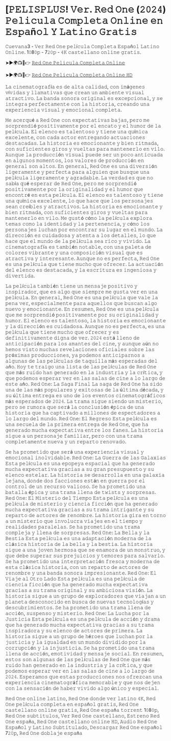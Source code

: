 # [𝙿𝙴𝙻𝙸𝚂𝙿𝙻𝚄𝚂! 𝚅𝚎𝚛. 𝚁𝚎𝚍 𝙾𝚗𝚎 (𝟸𝟶𝟸𝟺) 𝙿𝚎𝚕𝚒𝚌𝚞𝚕𝚊 𝙲𝚘𝚖𝚙𝚕𝚎𝚝𝚊 𝙾𝚗𝚕𝚒𝚗𝚎 𝚎𝚗 𝙴𝚜𝚙𝚊ñ𝚘𝚕 𝚈 𝙻𝚊𝚝𝚒𝚗𝚘 𝙶𝚛𝚊𝚝𝚒𝚜 

𝙲𝚞𝚎𝚟𝚊𝚗𝚊3 - 𝚅𝚎𝚛 𝚁𝚎𝚍 𝙾𝚗𝚎 𝚙𝚎𝚕í𝚌𝚞𝚕𝚊 𝙲𝚘𝚖𝚙𝚕𝚎𝚝𝚊 𝙴𝚜𝚙𝚊ñ𝚘𝚕 𝙻𝚊𝚝𝚒𝚗𝚘 𝙾𝚗𝚕𝚒𝚗𝚎. 1𝟶8𝟶𝚙 - 7𝟸𝟶𝚙 - 𝟺𝙺 𝚌𝚊𝚜𝚝𝚎𝚕𝚕𝚊𝚗𝚘 𝚘𝚗𝚕𝚒𝚗𝚎 𝚐𝚛𝚊𝚝𝚒𝚜​.

➤►🌍📺📱👉  [𝚁𝚎𝚍 𝙾𝚗𝚎 𝙿𝚎𝚕𝚒𝚌𝚞𝚕𝚊 𝙲𝚘𝚖𝚙𝚕𝚎𝚝𝚊 𝙾𝚗𝚕𝚒𝚗𝚎](https://tinyurl.com/ya92c4hz)

➤►🌍📺📱👉  [𝚁𝚎𝚍 𝙾𝚗𝚎 𝙿𝚎𝚕𝚒𝚌𝚞𝚕𝚊 𝙲𝚘𝚖𝚙𝚕𝚎𝚝𝚊 𝙾𝚗𝚕𝚒𝚗𝚎 𝙷𝙳](https://tinyurl.com/ya92c4hz)

𝙻𝚊 𝚌𝚒𝚗𝚎𝚖𝚊𝚝𝚘𝚐𝚛𝚊𝚏í𝚊 𝚎𝚜 𝚍𝚎 𝚊𝚕𝚝𝚊 𝚌𝚊𝚕𝚒𝚍𝚊𝚍, 𝚌𝚘𝚗 𝚒𝚖á𝚐𝚎𝚗𝚎𝚜 𝚟í𝚟𝚒𝚍𝚊𝚜 𝚢 𝚕𝚕𝚊𝚖𝚊𝚝𝚒𝚟𝚊𝚜 𝚚𝚞𝚎 𝚌𝚛𝚎𝚊𝚗 𝚞𝚗 𝚊𝚖𝚋𝚒𝚎𝚗𝚝𝚎 𝚟𝚒𝚜𝚞𝚊𝚕 𝚊𝚝𝚛𝚊𝚌𝚝𝚒𝚟𝚘. 𝙻𝚊 𝚋𝚊𝚗𝚍𝚊 𝚜𝚘𝚗𝚘𝚛𝚊 𝚘𝚛𝚒𝚐𝚒𝚗𝚊𝚕 𝚎𝚜 𝚎𝚡𝚌𝚎𝚙𝚌𝚒𝚘𝚗𝚊𝚕, 𝚢 𝚜𝚎 𝚒𝚗𝚝𝚎𝚐𝚛𝚊 𝚙𝚎𝚛𝚏𝚎𝚌𝚝𝚊𝚖𝚎𝚗𝚝𝚎 𝚌𝚘𝚗 𝚕𝚊 𝚑𝚒𝚜𝚝𝚘𝚛𝚒𝚊, 𝚌𝚛𝚎𝚊𝚗𝚍𝚘 𝚞𝚗𝚊 𝚎𝚡𝚙𝚎𝚛𝚒𝚎𝚗𝚌𝚒𝚊 𝚟𝚒𝚜𝚞𝚊𝚕 𝚢 𝚎𝚖𝚘𝚌𝚒𝚘𝚗𝚊𝚕 𝚌𝚘𝚖𝚙𝚕𝚎𝚝𝚊.

𝙼𝚎 𝚊𝚌𝚎𝚛𝚚𝚞é 𝚊 𝚁𝚎𝚍 𝙾𝚗𝚎 𝚌𝚘𝚗 𝚎𝚡𝚙𝚎𝚌𝚝𝚊𝚝𝚒𝚟𝚊𝚜 𝚋𝚊𝚓𝚊𝚜, 𝚙𝚎𝚛𝚘 𝚖𝚎 𝚜𝚘𝚛𝚙𝚛𝚎𝚗𝚍𝚒ó 𝚙𝚘𝚜𝚒𝚝𝚒𝚟𝚊𝚖𝚎𝚗𝚝𝚎 𝚙𝚘𝚛 𝚎𝚕 𝚎𝚗𝚌𝚊𝚝𝚘 𝚢 𝚎𝚕 𝚑𝚞𝚖𝚘𝚛 𝚍𝚎 𝚕𝚊 𝚙𝚎𝚕í𝚌𝚞𝚕𝚊. 𝙴𝚕 𝚎𝚕𝚎𝚗𝚌𝚘 𝚎𝚜 𝚝𝚊𝚕𝚎𝚗𝚝𝚘𝚜𝚘 𝚢 𝚝𝚒𝚎𝚗𝚎 𝚞𝚗𝚊 𝚚𝚞í𝚖𝚒𝚌𝚊 𝚎𝚡𝚌𝚎𝚕𝚎𝚗𝚝𝚎, 𝚌𝚘𝚗 𝚌𝚊𝚍𝚊 𝚊𝚌𝚝𝚘𝚛 𝚎𝚗𝚝𝚛𝚎𝚐𝚊𝚗𝚍𝚘 𝚊𝚌𝚝𝚞𝚊𝚌𝚒𝚘𝚗𝚎𝚜 𝚍𝚎𝚜𝚝𝚊𝚌𝚊𝚍𝚊𝚜. 𝙻𝚊 𝚑𝚒𝚜𝚝𝚘𝚛𝚒𝚊 𝚎𝚜 𝚎𝚖𝚘𝚌𝚒𝚘𝚗𝚊𝚗𝚝𝚎 𝚢 𝚋𝚒𝚎𝚗 𝚛𝚒𝚝𝚖𝚊𝚍𝚊, 𝚌𝚘𝚗 𝚜𝚞𝚏𝚒𝚌𝚒𝚎𝚗𝚝𝚎𝚜 𝚐𝚒𝚛𝚘𝚜 𝚢 𝚟𝚞𝚎𝚕𝚝𝚊𝚜 𝚙𝚊𝚛𝚊 𝚖𝚊𝚗𝚝𝚎𝚗𝚎𝚛𝚕𝚘 𝚎𝚗 𝚟𝚒𝚕𝚘. 𝙰𝚞𝚗𝚚𝚞𝚎 𝚕𝚊 𝚙𝚛𝚘𝚍𝚞𝚌𝚌𝚒ó𝚗 𝚟𝚒𝚜𝚞𝚊𝚕 𝚙𝚞𝚎𝚍𝚎 𝚜𝚎𝚛 𝚞𝚗 𝚙𝚘𝚌𝚘 𝚊𝚗𝚝𝚒𝚌𝚞𝚊𝚍𝚊 𝚎𝚗 𝚊𝚕𝚐𝚞𝚗𝚘𝚜 𝚖𝚘𝚖𝚎𝚗𝚝𝚘𝚜, 𝚕𝚘𝚜 𝚟𝚊𝚕𝚘𝚛𝚎𝚜 𝚍𝚎 𝚙𝚛𝚘𝚍𝚞𝚌𝚌𝚒ó𝚗 𝚎𝚗 𝚐𝚎𝚗𝚎𝚛𝚊𝚕 𝚜𝚘𝚗 𝚊𝚕𝚝𝚘𝚜. 𝙴𝚗 𝚐𝚎𝚗𝚎𝚛𝚊𝚕, 𝚁𝚎𝚍 𝙾𝚗𝚎 𝚎𝚜 𝚞𝚗𝚊 𝚍𝚒𝚟𝚎𝚛𝚜𝚒ó𝚗 𝚕𝚒𝚐𝚎𝚛𝚊𝚖𝚎𝚗𝚝𝚎 𝚢 𝚙𝚎𝚛𝚏𝚎𝚌𝚝𝚊 𝚙𝚊𝚛𝚊 𝚊𝚕𝚐𝚞𝚒𝚎𝚗 𝚚𝚞𝚎 𝚋𝚞𝚜𝚚𝚞𝚎 𝚞𝚗𝚊 𝚙𝚎𝚕í𝚌𝚞𝚕𝚊 𝚕𝚒𝚐𝚎𝚛𝚊𝚖𝚎𝚗𝚝𝚎 𝚢 𝚊𝚐𝚛𝚊𝚍𝚊𝚋𝚕𝚎. 𝙻𝚊 𝚟𝚎𝚛𝚍𝚊𝚍 𝚎𝚜 𝚚𝚞𝚎 𝚗𝚘 𝚜𝚊𝚋í𝚊 𝚚𝚞é 𝚎𝚜𝚙𝚎𝚛𝚊𝚛 𝚍𝚎 𝚁𝚎𝚍 𝙾𝚗𝚎, 𝚙𝚎𝚛𝚘 𝚖𝚎 𝚜𝚘𝚛𝚙𝚛𝚎𝚗𝚍𝚒ó 𝚙𝚘𝚜𝚒𝚝𝚒𝚟𝚊𝚖𝚎𝚗𝚝𝚎 𝚙𝚘𝚛 𝚕𝚊 𝚘𝚛𝚒𝚐𝚒𝚗𝚊𝚕𝚒𝚍𝚊𝚍 𝚢 𝚎𝚕 𝚑𝚞𝚖𝚘𝚛 𝚚𝚞𝚎 𝚎𝚗𝚌𝚘𝚗𝚝𝚛é 𝚎𝚗 𝚎𝚜𝚝𝚊 𝚙𝚎𝚕í𝚌𝚞𝚕𝚊. 𝙴𝚕 𝚎𝚕𝚎𝚗𝚌𝚘 𝚎𝚜 𝚝𝚊𝚕𝚎𝚗𝚝𝚘𝚜𝚘 𝚢 𝚝𝚒𝚎𝚗𝚎 𝚞𝚗𝚊 𝚚𝚞í𝚖𝚒𝚌𝚊 𝚎𝚡𝚌𝚎𝚕𝚎𝚗𝚝𝚎, 𝚕𝚘 𝚚𝚞𝚎 𝚑𝚊𝚌𝚎 𝚚𝚞𝚎 𝚕𝚘𝚜 𝚙𝚎𝚛𝚜𝚘𝚗𝚊𝚓𝚎𝚜 𝚜𝚎𝚊𝚗 𝚌𝚛𝚎í𝚋𝚕𝚎𝚜 𝚢 𝚊𝚝𝚛𝚊𝚌𝚝𝚒𝚟𝚘𝚜. 𝙻𝚊 𝚑𝚒𝚜𝚝𝚘𝚛𝚒𝚊 𝚎𝚜 𝚎𝚖𝚘𝚌𝚒𝚘𝚗𝚊𝚗𝚝𝚎 𝚢 𝚋𝚒𝚎𝚗 𝚛𝚒𝚝𝚖𝚊𝚍𝚊, 𝚌𝚘𝚗 𝚜𝚞𝚏𝚒𝚌𝚒𝚎𝚗𝚝𝚎𝚜 𝚐𝚒𝚛𝚘𝚜 𝚢 𝚟𝚞𝚎𝚕𝚝𝚊𝚜 𝚙𝚊𝚛𝚊 𝚖𝚊𝚗𝚝𝚎𝚗𝚎𝚛𝚕𝚘 𝚎𝚗 𝚟𝚒𝚕𝚘. 𝙼𝚎 𝚐𝚞𝚜𝚝ó 𝚌ó𝚖𝚘 𝚕𝚊 𝚙𝚎𝚕í𝚌𝚞𝚕𝚊 𝚎𝚡𝚙𝚕𝚘𝚛𝚊 𝚝𝚎𝚖𝚊𝚜 𝚌𝚘𝚖𝚘 𝚕𝚊 𝚒𝚍𝚎𝚗𝚝𝚒𝚍𝚊𝚍 𝚢 𝚕𝚊 𝚙𝚎𝚛𝚝𝚎𝚗𝚎𝚗𝚌𝚒𝚊, 𝚢 𝚌ó𝚖𝚘 𝚕𝚘𝚜 𝚙𝚎𝚛𝚜𝚘𝚗𝚊𝚓𝚎𝚜 𝚕𝚞𝚌𝚑𝚊𝚗 𝚙𝚘𝚛 𝚎𝚗𝚌𝚘𝚗𝚝𝚛𝚊𝚛 𝚜𝚞 𝚕𝚞𝚐𝚊𝚛 𝚎𝚗 𝚎𝚕 𝚖𝚞𝚗𝚍𝚘. 𝙻𝚊 𝚍𝚒𝚛𝚎𝚌𝚌𝚒ó𝚗 𝚎𝚜 𝚌𝚞𝚒𝚍𝚊𝚍𝚘𝚜𝚊 𝚢 𝚊𝚝𝚎𝚗𝚝𝚊 𝚊 𝚕𝚘𝚜 𝚍𝚎𝚝𝚊𝚕𝚕𝚎𝚜, 𝚕𝚘 𝚚𝚞𝚎 𝚑𝚊𝚌𝚎 𝚚𝚞𝚎 𝚎𝚕 𝚖𝚞𝚗𝚍𝚘 𝚍𝚎 𝚕𝚊 𝚙𝚎𝚕í𝚌𝚞𝚕𝚊 𝚜𝚎𝚊 𝚛𝚒𝚌𝚘 𝚢 𝚟𝚒𝚟𝚒𝚍𝚘. 𝙻𝚊 𝚌𝚒𝚗𝚎𝚖𝚊𝚝𝚘𝚐𝚛𝚊𝚏í𝚊 𝚎𝚜 𝚝𝚊𝚖𝚋𝚒é𝚗 𝚗𝚘𝚝𝚊𝚋𝚕𝚎, 𝚌𝚘𝚗 𝚞𝚗𝚊 𝚙𝚊𝚕𝚎𝚝𝚊 𝚍𝚎 𝚌𝚘𝚕𝚘𝚛𝚎𝚜 𝚟𝚒𝚋𝚛𝚊𝚗𝚝𝚎 𝚢 𝚞𝚗𝚊 𝚌𝚘𝚖𝚙𝚘𝚜𝚒𝚌𝚒ó𝚗 𝚟𝚒𝚜𝚞𝚊𝚕 𝚚𝚞𝚎 𝚎𝚜 𝚊𝚝𝚛𝚊𝚌𝚝𝚒𝚟𝚊 𝚢 𝚒𝚗𝚝𝚎𝚛𝚎𝚜𝚊𝚗𝚝𝚎. 𝙰𝚞𝚗𝚚𝚞𝚎 𝚗𝚘 𝚎𝚜 𝚙𝚎𝚛𝚏𝚎𝚌𝚝𝚊, 𝚁𝚎𝚍 𝙾𝚗𝚎 𝚎𝚜 𝚞𝚗𝚊 𝚙𝚎𝚕í𝚌𝚞𝚕𝚊 𝚚𝚞𝚎 𝚝𝚒𝚎𝚗𝚎 𝚖𝚞𝚌𝚑𝚘 𝚚𝚞𝚎 𝚘𝚏𝚛𝚎𝚌𝚎𝚛. 𝙻𝚊 𝚊𝚌𝚝𝚞𝚊𝚌𝚒ó𝚗 𝚍𝚎𝚕 𝚎𝚕𝚎𝚗𝚌𝚘 𝚎𝚜 𝚍𝚎𝚜𝚝𝚊𝚌𝚊𝚍𝚊, 𝚢 𝚕𝚊 𝚎𝚜𝚌𝚛𝚒𝚝𝚞𝚛𝚊 𝚎𝚜 𝚒𝚗𝚐𝚎𝚗𝚒𝚘𝚜𝚊 𝚢 𝚍𝚒𝚟𝚎𝚛𝚝𝚒𝚍𝚊. 

𝙻𝚊 𝚙𝚎𝚕í𝚌𝚞𝚕𝚊 𝚝𝚊𝚖𝚋𝚒é𝚗 𝚝𝚒𝚎𝚗𝚎 𝚞𝚗 𝚖𝚎𝚗𝚜𝚊𝚓𝚎 𝚙𝚘𝚜𝚒𝚝𝚒𝚟𝚘 𝚢 𝚒𝚗𝚜𝚙𝚒𝚛𝚊𝚍𝚘𝚛, 𝚚𝚞𝚎 𝚎𝚜 𝚊𝚕𝚐𝚘 𝚚𝚞𝚎 𝚜𝚒𝚎𝚖𝚙𝚛𝚎 𝚖𝚎 𝚐𝚞𝚜𝚝𝚊 𝚟𝚎𝚛 𝚎𝚗 𝚞𝚗𝚊 𝚙𝚎𝚕í𝚌𝚞𝚕𝚊. 𝙴𝚗 𝚐𝚎𝚗𝚎𝚛𝚊𝚕, 𝚁𝚎𝚍 𝙾𝚗𝚎 𝚎𝚜 𝚞𝚗𝚊 𝚙𝚎𝚕í𝚌𝚞𝚕𝚊 𝚚𝚞𝚎 𝚟𝚊𝚕𝚎 𝚕𝚊 𝚙𝚎𝚗𝚊 𝚟𝚎𝚛, 𝚎𝚜𝚙𝚎𝚌𝚒𝚊𝚕𝚖𝚎𝚗𝚝𝚎 𝚙𝚊𝚛𝚊 𝚊𝚚𝚞𝚎𝚕𝚕𝚘𝚜 𝚚𝚞𝚎 𝚋𝚞𝚜𝚌𝚊𝚗 𝚊𝚕𝚐𝚘 𝚗𝚞𝚎𝚟𝚘 𝚢 𝚎𝚖𝚘𝚌𝚒𝚘𝚗𝚊𝚗𝚝𝚎. 𝙴𝚗 𝚛𝚎𝚜𝚞𝚖𝚎𝚗, 𝚁𝚎𝚍 𝙾𝚗𝚎 𝚎𝚜 𝚞𝚗𝚊 𝚙𝚎𝚕í𝚌𝚞𝚕𝚊 𝚚𝚞𝚎 𝚖𝚎 𝚜𝚘𝚛𝚙𝚛𝚎𝚗𝚍𝚒ó 𝚙𝚘𝚜𝚒𝚝𝚒𝚟𝚊𝚖𝚎𝚗𝚝𝚎 𝚙𝚘𝚛 𝚜𝚞 𝚘𝚛𝚒𝚐𝚒𝚗𝚊𝚕𝚒𝚍𝚊𝚍 𝚢 𝚑𝚞𝚖𝚘𝚛. 𝙴𝚕 𝚎𝚕𝚎𝚗𝚌𝚘 𝚎𝚜 𝚝𝚊𝚕𝚎𝚗𝚝𝚘𝚜𝚘, 𝚕𝚊 𝚑𝚒𝚜𝚝𝚘𝚛𝚒𝚊 𝚎𝚜 𝚎𝚖𝚘𝚌𝚒𝚘𝚗𝚊𝚗𝚝𝚎 𝚢 𝚕𝚊 𝚍𝚒𝚛𝚎𝚌𝚌𝚒ó𝚗 𝚎𝚜 𝚌𝚞𝚒𝚍𝚊𝚍𝚘𝚜𝚊. 𝙰𝚞𝚗𝚚𝚞𝚎 𝚗𝚘 𝚎𝚜 𝚙𝚎𝚛𝚏𝚎𝚌𝚝𝚊, 𝚎𝚜 𝚞𝚗𝚊 𝚙𝚎𝚕í𝚌𝚞𝚕𝚊 𝚚𝚞𝚎 𝚝𝚒𝚎𝚗𝚎 𝚖𝚞𝚌𝚑𝚘 𝚚𝚞𝚎 𝚘𝚏𝚛𝚎𝚌𝚎𝚛 𝚢 𝚎𝚜 𝚍𝚎𝚏𝚒𝚗𝚒𝚝𝚒𝚟𝚊𝚖𝚎𝚗𝚝𝚎 𝚍𝚒𝚐𝚗𝚊 𝚍𝚎 𝚟𝚎𝚛. 𝟸𝟶𝟸𝟺 𝚎𝚜𝚝á 𝚕𝚕𝚎𝚗𝚘 𝚍𝚎 𝚊𝚗𝚝𝚒𝚌𝚒𝚙𝚊𝚌𝚒ó𝚗 𝚙𝚊𝚛𝚊 𝚕𝚘𝚜 𝚊𝚖𝚊𝚗𝚝𝚎𝚜 𝚍𝚎𝚕 𝚌𝚒𝚗𝚎, 𝚢 𝚊𝚞𝚗𝚚𝚞𝚎 𝚊ú𝚗 𝚗𝚘 𝚑𝚎𝚖𝚘𝚜 𝚟𝚒𝚜𝚝𝚘 𝚖𝚞𝚌𝚑𝚊𝚜 𝚛𝚎𝚟𝚎𝚕𝚊𝚌𝚒𝚘𝚗𝚎𝚜 𝚘𝚏𝚒𝚌𝚒𝚊𝚕𝚎𝚜 𝚜𝚘𝚋𝚛𝚎 𝚕𝚊𝚜 𝚙𝚛ó𝚡𝚒𝚖𝚊𝚜 𝚙𝚛𝚘𝚍𝚞𝚌𝚌𝚒𝚘𝚗𝚎𝚜, 𝚢𝚊 𝚙𝚘𝚍𝚎𝚖𝚘𝚜 𝚊𝚗𝚝𝚒𝚌𝚒𝚙𝚊𝚛𝚗𝚘𝚜 𝚊 𝚊𝚕𝚐𝚞𝚗𝚊𝚜 𝚍𝚎 𝚕𝚊𝚜 𝚙𝚎𝚕í𝚌𝚞𝚕𝚊𝚜 𝚍𝚎 𝚝𝚊𝚚𝚞𝚒𝚕𝚕𝚊 𝚖á𝚜 𝚎𝚜𝚙𝚎𝚛𝚊𝚍𝚊𝚜 𝚍𝚎𝚕 𝚊ñ𝚘. 𝙷𝚘𝚢 𝚝𝚎 𝚝𝚛𝚊𝚒𝚐𝚘 𝚞𝚗𝚊 𝚕𝚒𝚜𝚝𝚊 𝚍𝚎 𝚕𝚊𝚜 𝚙𝚎𝚕í𝚌𝚞𝚕𝚊𝚜 𝚍𝚎 𝚁𝚎𝚍 𝙾𝚗𝚎 𝚚𝚞𝚎 𝚖á𝚜 𝚛𝚞𝚒𝚍𝚘 𝚑𝚊𝚗 𝚐𝚎𝚗𝚎𝚛𝚊𝚍𝚘 𝚎𝚗 𝚕𝚊 𝚒𝚗𝚍𝚞𝚜𝚝𝚛𝚒𝚊 𝚢 𝚕𝚊 𝚌𝚛í𝚝𝚒𝚌𝚊, 𝚢 𝚚𝚞𝚎 𝚙𝚘𝚍𝚎𝚖𝚘𝚜 𝚎𝚜𝚙𝚎𝚛𝚊𝚛 𝚟𝚎𝚛 𝚎𝚗 𝚕𝚊𝚜 𝚜𝚊𝚕𝚊𝚜 𝚍𝚎 𝚌𝚒𝚗𝚎 𝚊 𝚕𝚘 𝚕𝚊𝚛𝚐𝚘 𝚍𝚎 𝚎𝚜𝚝𝚎 𝚊ñ𝚘. 𝚁𝚎𝚍 𝙾𝚗𝚎: 𝙻𝚊 𝚂𝚊𝚐𝚊 𝙵𝚒𝚗𝚊𝚕 𝙻𝚊 𝚜𝚊𝚐𝚊 𝚍𝚎 𝚁𝚎𝚍 𝙾𝚗𝚎 𝚑𝚊 𝚜𝚒𝚍𝚘 𝚞𝚗𝚊 𝚍𝚎 𝚕𝚊𝚜 𝚖á𝚜 𝚙𝚘𝚙𝚞𝚕𝚊𝚛𝚎𝚜 𝚢 𝚎𝚡𝚒𝚝𝚘𝚜𝚊𝚜 𝚍𝚎 𝚕𝚊 ú𝚕𝚝𝚒𝚖𝚊 𝚍é𝚌𝚊𝚍𝚊, 𝚢 𝚜𝚞 ú𝚕𝚝𝚒𝚖𝚊 𝚎𝚗𝚝𝚛𝚎𝚐𝚊 𝚎𝚜 𝚞𝚗𝚘 𝚍𝚎 𝚕𝚘𝚜 𝚎𝚟𝚎𝚗𝚝𝚘𝚜 𝚌𝚒𝚗𝚎𝚖𝚊𝚝𝚘𝚐𝚛á𝚏𝚒𝚌𝚘𝚜 𝚖á𝚜 𝚎𝚜𝚙𝚎𝚛𝚊𝚍𝚘𝚜 𝚍𝚎 𝟸𝟶𝟸𝟺. 𝙻𝚊 𝚝𝚛𝚊𝚖𝚊 𝚜𝚒𝚐𝚞𝚎 𝚜𝚒𝚎𝚗𝚍𝚘 𝚞𝚗 𝚖𝚒𝚜𝚝𝚎𝚛𝚒𝚘, 𝚙𝚎𝚛𝚘 𝚜𝚎 𝚛𝚞𝚖𝚘𝚛𝚊 𝚚𝚞𝚎 𝚜𝚎𝚛á 𝚕𝚊 𝚌𝚘𝚗𝚌𝚕𝚞𝚜𝚒ó𝚗 é𝚙𝚒𝚌𝚊 𝚍𝚎 𝚞𝚗𝚊 𝚑𝚒𝚜𝚝𝚘𝚛𝚒𝚊 𝚚𝚞𝚎 𝚑𝚊 𝚌𝚊𝚙𝚝𝚒𝚟𝚊𝚍𝚘 𝚊 𝚖𝚒𝚕𝚕𝚘𝚗𝚎𝚜 𝚍𝚎 𝚎𝚜𝚙𝚎𝚌𝚝𝚊𝚍𝚘𝚛𝚎𝚜 𝚊 𝚕𝚘 𝚕𝚊𝚛𝚐𝚘 𝚍𝚎𝚕 𝚖𝚞𝚗𝚍𝚘. 𝚁𝚎𝚍 𝙾𝚗𝚎: 𝙴𝚕 𝚁𝚎𝚐𝚛𝚎𝚜𝚘 𝙴𝚜𝚝𝚊 𝚙𝚎𝚕í𝚌𝚞𝚕𝚊 𝚎𝚜 𝚞𝚗𝚊 𝚜𝚎𝚌𝚞𝚎𝚕𝚊 𝚍𝚎 𝚕𝚊 𝚙𝚛𝚒𝚖𝚎𝚛𝚊 𝚎𝚗𝚝𝚛𝚎𝚐𝚊 𝚍𝚎 𝚁𝚎𝚍 𝙾𝚗𝚎, 𝚚𝚞𝚎 𝚑𝚊 𝚐𝚎𝚗𝚎𝚛𝚊𝚍𝚘 𝚖𝚞𝚌𝚑𝚊 𝚎𝚡𝚙𝚎𝚌𝚝𝚊𝚝𝚒𝚟𝚊 𝚎𝚗𝚝𝚛𝚎 𝚕𝚘𝚜 𝚏𝚊𝚗𝚎𝚜. 𝙻𝚊 𝚑𝚒𝚜𝚝𝚘𝚛𝚒𝚊 𝚜𝚒𝚐𝚞𝚎 𝚊 𝚞𝚗 𝚙𝚎𝚛𝚜𝚘𝚗𝚊𝚓𝚎 𝚏𝚊𝚖𝚒𝚕𝚒𝚊𝚛, 𝚙𝚎𝚛𝚘 𝚌𝚘𝚗 𝚞𝚗𝚊 𝚝𝚛𝚊𝚖𝚊 𝚌𝚘𝚖𝚙𝚕𝚎𝚝𝚊𝚖𝚎𝚗𝚝𝚎 𝚗𝚞𝚎𝚟𝚊 𝚢 𝚞𝚗 𝚛𝚎𝚙𝚊𝚛𝚝𝚘 𝚛𝚎𝚗𝚘𝚟𝚊𝚍𝚘. 

𝚂𝚎 𝚑𝚊 𝚙𝚛𝚘𝚖𝚎𝚝𝚒𝚍𝚘 𝚚𝚞𝚎 𝚜𝚎𝚛á 𝚞𝚗𝚊 𝚎𝚡𝚙𝚎𝚛𝚒𝚎𝚗𝚌𝚒𝚊 𝚟𝚒𝚜𝚞𝚊𝚕 𝚢 𝚎𝚖𝚘𝚌𝚒𝚘𝚗𝚊𝚕 𝚒𝚗𝚘𝚕𝚟𝚒𝚍𝚊𝚋𝚕𝚎. 𝚁𝚎𝚍 𝙾𝚗𝚎: 𝙻𝚊 𝙶𝚞𝚎𝚛𝚛𝚊 𝚍𝚎 𝚕𝚊𝚜 𝙶𝚊𝚕𝚊𝚡𝚒𝚊𝚜 𝙴𝚜𝚝𝚊 𝚙𝚎𝚕í𝚌𝚞𝚕𝚊 𝚎𝚜 𝚞𝚗𝚊 𝚎𝚙𝚘𝚙𝚎𝚢𝚊 𝚎𝚜𝚙𝚊𝚌𝚒𝚊𝚕 𝚚𝚞𝚎 𝚑𝚊 𝚐𝚎𝚗𝚎𝚛𝚊𝚍𝚘 𝚖𝚞𝚌𝚑𝚊 𝚎𝚡𝚙𝚎𝚌𝚝𝚊𝚝𝚒𝚟𝚊 𝚐𝚛𝚊𝚌𝚒𝚊𝚜 𝚊 𝚜𝚞 𝚐𝚛𝚊𝚗 𝚙𝚛𝚎𝚜𝚞𝚙𝚞𝚎𝚜𝚝𝚘 𝚢 𝚜𝚞 𝚎𝚕𝚎𝚗𝚌𝚘 𝚎𝚜𝚝𝚎𝚕𝚊𝚛. 𝙻𝚊 𝚑𝚒𝚜𝚝𝚘𝚛𝚒𝚊 𝚜𝚎 𝚍𝚎𝚜𝚊𝚛𝚛𝚘𝚕𝚕𝚊 𝚎𝚗 𝚞𝚗𝚊 𝚐𝚊𝚕𝚊𝚡𝚒𝚊 𝚕𝚎𝚓𝚊𝚗𝚊, 𝚍𝚘𝚗𝚍𝚎 𝚍𝚘𝚜 𝚏𝚊𝚌𝚌𝚒𝚘𝚗𝚎𝚜 𝚎𝚜𝚝á𝚗 𝚎𝚗 𝚐𝚞𝚎𝚛𝚛𝚊 𝚙𝚘𝚛 𝚎𝚕 𝚌𝚘𝚗𝚝𝚛𝚘𝚕 𝚍𝚎 𝚞𝚗 𝚛𝚎𝚌𝚞𝚛𝚜𝚘 𝚟𝚊𝚕𝚒𝚘𝚜𝚘. 𝚂𝚎 𝚑𝚊 𝚙𝚛𝚘𝚖𝚎𝚝𝚒𝚍𝚘 𝚞𝚗𝚊 𝚋𝚊𝚝𝚊𝚕𝚕𝚊 é𝚙𝚒𝚌𝚊 𝚢 𝚞𝚗𝚊 𝚝𝚛𝚊𝚖𝚊 𝚕𝚕𝚎𝚗𝚊 𝚍𝚎 𝚝𝚠𝚒𝚜𝚝𝚜 𝚢 𝚜𝚘𝚛𝚙𝚛𝚎𝚜𝚊𝚜. 𝚁𝚎𝚍 𝙾𝚗𝚎: 𝙴𝚕 𝙼𝚒𝚜𝚝𝚎𝚛𝚒𝚘 𝚍𝚎𝚕 𝚃𝚒𝚎𝚖𝚙𝚘 𝙴𝚜𝚝𝚊 𝚙𝚎𝚕í𝚌𝚞𝚕𝚊 𝚎𝚜 𝚞𝚗𝚊 𝚙𝚎𝚕í𝚌𝚞𝚕𝚊 𝚍𝚎 𝚖𝚒𝚜𝚝𝚎𝚛𝚒𝚘 𝚢 𝚌𝚒𝚎𝚗𝚌𝚒𝚊 𝚏𝚒𝚌𝚌𝚒ó𝚗 𝚚𝚞𝚎 𝚑𝚊 𝚐𝚎𝚗𝚎𝚛𝚊𝚍𝚘 𝚖𝚞𝚌𝚑𝚊 𝚎𝚡𝚙𝚎𝚌𝚝𝚊𝚝𝚒𝚟𝚊 𝚐𝚛𝚊𝚌𝚒𝚊𝚜 𝚊 𝚜𝚞 𝚝𝚛𝚊𝚖𝚊 𝚒𝚗𝚝𝚛𝚒𝚐𝚊𝚗𝚝𝚎 𝚢 𝚜𝚞 𝚛𝚎𝚙𝚊𝚛𝚝𝚘 𝚍𝚎 𝚊𝚌𝚝𝚘𝚛𝚎𝚜 𝚍𝚎 𝚛𝚎𝚗𝚘𝚖𝚋𝚛𝚎. 𝙻𝚊 𝚑𝚒𝚜𝚝𝚘𝚛𝚒𝚊 𝚐𝚒𝚛𝚊 𝚎𝚗 𝚝𝚘𝚛𝚗𝚘 𝚊 𝚞𝚗 𝚖𝚒𝚜𝚝𝚎𝚛𝚒𝚘 𝚚𝚞𝚎 𝚒𝚗𝚟𝚘𝚕𝚞𝚌𝚛𝚊 𝚟𝚒𝚊𝚓𝚎𝚜 𝚎𝚗 𝚎𝚕 𝚝𝚒𝚎𝚖𝚙𝚘 𝚢 𝚛𝚎𝚊𝚕𝚒𝚍𝚊𝚍𝚎𝚜 𝚙𝚊𝚛𝚊𝚕𝚎𝚕𝚊𝚜. 𝚂𝚎 𝚑𝚊 𝚙𝚛𝚘𝚖𝚎𝚝𝚒𝚍𝚘 𝚞𝚗𝚊 𝚝𝚛𝚊𝚖𝚊 𝚌𝚘𝚖𝚙𝚕𝚎𝚓𝚊 𝚢 𝚕𝚕𝚎𝚗𝚊 𝚍𝚎 𝚜𝚘𝚛𝚙𝚛𝚎𝚜𝚊𝚜. 𝚁𝚎𝚍 𝙾𝚗𝚎: 𝙻𝚊 𝙱𝚎𝚕𝚕𝚊 𝚢 𝚕𝚊 𝙱𝚎𝚜𝚝𝚒𝚊 𝙴𝚜𝚝𝚊 𝚙𝚎𝚕í𝚌𝚞𝚕𝚊 𝚎𝚜 𝚞𝚗𝚊 𝚊𝚍𝚊𝚙𝚝𝚊𝚌𝚒ó𝚗 𝚖𝚘𝚍𝚎𝚛𝚗𝚊 𝚍𝚎 𝚕𝚊 𝚌𝚕á𝚜𝚒𝚌𝚊 𝚑𝚒𝚜𝚝𝚘𝚛𝚒𝚊 𝚍𝚎 𝚕𝚊 𝚋𝚎𝚕𝚕𝚊 𝚢 𝚕𝚊 𝚋𝚎𝚜𝚝𝚒𝚊. 𝙻𝚊 𝚑𝚒𝚜𝚝𝚘𝚛𝚒𝚊 𝚜𝚒𝚐𝚞𝚎 𝚊 𝚞𝚗𝚊 𝚓𝚘𝚟𝚎𝚗 𝚑𝚎𝚛𝚖𝚘𝚜𝚊 𝚚𝚞𝚎 𝚜𝚎 𝚎𝚗𝚊𝚖𝚘𝚛𝚊 𝚍𝚎 𝚞𝚗 𝚖𝚘𝚗𝚜𝚝𝚛𝚞𝚘, 𝚢 𝚚𝚞𝚎 𝚍𝚎𝚋𝚎 𝚜𝚞𝚙𝚎𝚛𝚊𝚛 𝚜𝚞𝚜 𝚙𝚛𝚎𝚓𝚞𝚒𝚌𝚒𝚘𝚜 𝚢 𝚝𝚎𝚖𝚘𝚛𝚎𝚜 𝚙𝚊𝚛𝚊 𝚜𝚊𝚕𝚟𝚊𝚛𝚕𝚘. 𝚂𝚎 𝚑𝚊 𝚙𝚛𝚘𝚖𝚎𝚝𝚒𝚍𝚘 𝚞𝚗𝚊 𝚒𝚗𝚝𝚎𝚛𝚙𝚛𝚎𝚝𝚊𝚌𝚒ó𝚗 𝚏𝚛𝚎𝚜𝚌𝚊 𝚢 𝚖𝚘𝚍𝚎𝚛𝚗𝚊 𝚍𝚎 𝚎𝚜𝚝𝚊 𝚌𝚕á𝚜𝚒𝚌𝚊 𝚑𝚒𝚜𝚝𝚘𝚛𝚒𝚊, 𝚌𝚘𝚗 𝚞𝚗 𝚛𝚎𝚙𝚊𝚛𝚝𝚘 𝚍𝚎 𝚊𝚌𝚝𝚘𝚛𝚎𝚜 𝚍𝚎 𝚛𝚎𝚗𝚘𝚖𝚋𝚛𝚎 𝚢 𝚞𝚗𝚊 𝚋𝚊𝚗𝚍𝚊 𝚜𝚘𝚗𝚘𝚛𝚊 𝚒𝚖𝚙𝚛𝚎𝚜𝚒𝚘𝚗𝚊𝚗𝚝𝚎.  𝚁𝚎𝚍 𝙾𝚗𝚎: 𝙴𝚕 𝚅𝚒𝚊𝚓𝚎 𝚊𝚕 𝙾𝚝𝚛𝚘 𝙻𝚊𝚍𝚘 𝙴𝚜𝚝𝚊 𝚙𝚎𝚕í𝚌𝚞𝚕𝚊 𝚎𝚜 𝚞𝚗𝚊 𝚙𝚎𝚕í𝚌𝚞𝚕𝚊 𝚍𝚎 𝚌𝚒𝚎𝚗𝚌𝚒𝚊 𝚏𝚒𝚌𝚌𝚒ó𝚗 𝚚𝚞𝚎 𝚑𝚊 𝚐𝚎𝚗𝚎𝚛𝚊𝚍𝚘 𝚖𝚞𝚌𝚑𝚊 𝚎𝚡𝚙𝚎𝚌𝚝𝚊𝚝𝚒𝚟𝚊 𝚐𝚛𝚊𝚌𝚒𝚊𝚜 𝚊 𝚜𝚞 𝚝𝚛𝚊𝚖𝚊 𝚘𝚛𝚒𝚐𝚒𝚗𝚊𝚕 𝚢 𝚜𝚞 𝚊𝚖𝚋𝚒𝚌𝚒𝚘𝚜𝚊 𝚟𝚒𝚜𝚒ó𝚗. 𝙻𝚊 𝚑𝚒𝚜𝚝𝚘𝚛𝚒𝚊 𝚜𝚒𝚐𝚞𝚎 𝚊 𝚞𝚗 𝚐𝚛𝚞𝚙𝚘 𝚍𝚎 𝚎𝚡𝚙𝚕𝚘𝚛𝚊𝚍𝚘𝚛𝚎𝚜 𝚚𝚞𝚎 𝚟𝚒𝚊𝚓𝚊𝚗 𝚊 𝚞𝚗 𝚙𝚕𝚊𝚗𝚎𝚝𝚊 𝚍𝚎𝚜𝚌𝚘𝚗𝚘𝚌𝚒𝚍𝚘 𝚎𝚗 𝚋𝚞𝚜𝚌𝚊 𝚍𝚎 𝚗𝚞𝚎𝚟𝚊𝚜 𝚝𝚎𝚌𝚗𝚘𝚕𝚘𝚐í𝚊𝚜 𝚢 𝚍𝚎𝚜𝚌𝚞𝚋𝚛𝚒𝚖𝚒𝚎𝚗𝚝𝚘𝚜. 𝚂𝚎 𝚑𝚊 𝚙𝚛𝚘𝚖𝚎𝚝𝚒𝚍𝚘 𝚞𝚗𝚊 𝚝𝚛𝚊𝚖𝚊 𝚕𝚕𝚎𝚗𝚊 𝚍𝚎 𝚊𝚌𝚌𝚒ó𝚗, 𝚜𝚞𝚜𝚙𝚎𝚗𝚜𝚘 𝚢 𝚖𝚒𝚜𝚝𝚎𝚛𝚒𝚘. 𝚁𝚎𝚍 𝙾𝚗𝚎: 𝙻𝚊 𝙻𝚞𝚌𝚑𝚊 𝚙𝚘𝚛 𝚕𝚊 𝙹𝚞𝚜𝚝𝚒𝚌𝚒𝚊 𝙴𝚜𝚝𝚊 𝚙𝚎𝚕í𝚌𝚞𝚕𝚊 𝚎𝚜 𝚞𝚗𝚊 𝚙𝚎𝚕í𝚌𝚞𝚕𝚊 𝚍𝚎 𝚊𝚌𝚌𝚒ó𝚗 𝚢 𝚍𝚛𝚊𝚖𝚊 𝚚𝚞𝚎 𝚑𝚊 𝚐𝚎𝚗𝚎𝚛𝚊𝚍𝚘 𝚖𝚞𝚌𝚑𝚊 𝚎𝚡𝚙𝚎𝚌𝚝𝚊𝚝𝚒𝚟𝚊 𝚐𝚛𝚊𝚌𝚒𝚊𝚜 𝚊 𝚜𝚞 𝚝𝚛𝚊𝚖𝚊 𝚒𝚗𝚜𝚙𝚒𝚛𝚊𝚍𝚘𝚛𝚊 𝚢 𝚜𝚞 𝚎𝚕𝚎𝚗𝚌𝚘 𝚍𝚎 𝚊𝚌𝚝𝚘𝚛𝚎𝚜 𝚍𝚎 𝚙𝚛𝚒𝚖𝚎𝚛𝚊. 𝙻𝚊 𝚑𝚒𝚜𝚝𝚘𝚛𝚒𝚊 𝚜𝚒𝚐𝚞𝚎 𝚊 𝚞𝚗 𝚐𝚛𝚞𝚙𝚘 𝚍𝚎 𝚑é𝚛𝚘𝚎𝚜 𝚚𝚞𝚎 𝚕𝚞𝚌𝚑𝚊𝚗 𝚙𝚘𝚛 𝚕𝚊 𝚓𝚞𝚜𝚝𝚒𝚌𝚒𝚊 𝚢 𝚕𝚊 𝚒𝚐𝚞𝚊𝚕𝚍𝚊𝚍 𝚎𝚗 𝚞𝚗 𝚖𝚞𝚗𝚍𝚘 𝚍𝚒𝚟𝚒𝚍𝚒𝚍𝚘 𝚙𝚘𝚛 𝚕𝚊 𝚌𝚘𝚛𝚛𝚞𝚙𝚌𝚒ó𝚗 𝚢 𝚕𝚊 𝚒𝚗𝚓𝚞𝚜𝚝𝚒𝚌𝚒𝚊. 𝚂𝚎 𝚑𝚊 𝚙𝚛𝚘𝚖𝚎𝚝𝚒𝚍𝚘 𝚞𝚗𝚊 𝚝𝚛𝚊𝚖𝚊 𝚕𝚕𝚎𝚗𝚊 𝚍𝚎 𝚊𝚌𝚌𝚒ó𝚗, 𝚎𝚖𝚘𝚝𝚒𝚟𝚒𝚍𝚊𝚍 𝚢 𝚖𝚎𝚗𝚜𝚊𝚓𝚎 𝚜𝚘𝚌𝚒𝚊𝚕. 𝙴𝚗 𝚛𝚎𝚜𝚞𝚖𝚎𝚗, 𝚎𝚜𝚝𝚘𝚜 𝚜𝚘𝚗 𝚊𝚕𝚐𝚞𝚗𝚊𝚜 𝚍𝚎 𝚕𝚊𝚜 𝚙𝚎𝚕í𝚌𝚞𝚕𝚊𝚜 𝚍𝚎 𝚁𝚎𝚍 𝙾𝚗𝚎 𝚚𝚞𝚎 𝚖á𝚜 𝚛𝚞𝚒𝚍𝚘 𝚑𝚊𝚗 𝚐𝚎𝚗𝚎𝚛𝚊𝚍𝚘 𝚎𝚗 𝚕𝚊 𝚒𝚗𝚍𝚞𝚜𝚝𝚛𝚒𝚊 𝚢 𝚕𝚊 𝚌𝚛í𝚝𝚒𝚌𝚊, 𝚢 𝚚𝚞𝚎 𝚙𝚘𝚍𝚎𝚖𝚘𝚜 𝚎𝚜𝚙𝚎𝚛𝚊𝚛 𝚟𝚎𝚛 𝚎𝚗 𝚕𝚊𝚜 𝚜𝚊𝚕𝚊𝚜 𝚍𝚎 𝚌𝚒𝚗𝚎 𝚊 𝚕𝚘 𝚕𝚊𝚛𝚐𝚘 𝚍𝚎 𝟸𝟶𝟸𝟺. 𝙴𝚜𝚙𝚎𝚛𝚊𝚖𝚘𝚜 𝚚𝚞𝚎 𝚎𝚜𝚝𝚊𝚜 𝚙𝚛𝚘𝚍𝚞𝚌𝚌𝚒𝚘𝚗𝚎𝚜 𝚗𝚘𝚜 𝚘𝚏𝚛𝚎𝚣𝚌𝚊𝚗 𝚞𝚗𝚊 𝚎𝚡𝚙𝚎𝚛𝚒𝚎𝚗𝚌𝚒𝚊 𝚌𝚒𝚗𝚎𝚖𝚊𝚝𝚘𝚐𝚛á𝚏𝚒𝚌𝚊 𝚖𝚎𝚖𝚘𝚛𝚊𝚋𝚕𝚎 𝚢 𝚚𝚞𝚎 𝚗𝚘𝚜 𝚍𝚎𝚓𝚎𝚗 𝚌𝚘𝚗 𝚕𝚊 𝚜𝚎𝚗𝚜𝚊𝚌𝚒ó𝚗 𝚍𝚎 𝚑𝚊𝚋𝚎𝚛 𝚟𝚒𝚟𝚒𝚍𝚘 𝚊𝚕𝚐𝚘 ú𝚗𝚒𝚌𝚘 𝚢 𝚎𝚜𝚙𝚎𝚌𝚒𝚊𝚕. 

𝚁𝚎𝚍 𝙾𝚗𝚎 𝚘𝚗𝚕𝚒𝚗𝚎 𝚕𝚊𝚝𝚒𝚗𝚘​, 𝚁𝚎𝚍 𝙾𝚗𝚎 𝚍𝚘𝚗𝚍𝚎 𝚟𝚎𝚛​ 𝚕𝚊𝚝𝚒𝚗𝚘 𝟺𝙺, 𝚁𝚎𝚍 𝙾𝚗𝚎 𝚙𝚎𝚕í𝚌𝚞𝚕𝚊 𝚌𝚘𝚖𝚙𝚕𝚎𝚝𝚊 𝚎𝚗 𝚎𝚜𝚙𝚊ñ𝚘𝚕 𝚐𝚛𝚊𝚝𝚒𝚜​, 𝚁𝚎𝚍 𝙾𝚗𝚎 𝚌𝚊𝚜𝚝𝚎𝚕𝚕𝚊𝚗𝚘 𝚘𝚗𝚕𝚒𝚗𝚎 𝚐𝚛𝚊𝚝𝚒𝚜​, 𝚁𝚎𝚍 𝙾𝚗𝚎 𝚎𝚜𝚙𝚊ñ𝚊 𝚝𝚘𝚛𝚛𝚎𝚗𝚝​ 1𝟶8𝟶𝚙, 𝚁𝚎𝚍 𝙾𝚗𝚎 𝚜𝚞𝚋𝚝𝚒𝚝𝚞𝚕𝚘𝚜​, 𝚅𝚎𝚛 𝚁𝚎𝚍 𝙾𝚗𝚎 𝚌𝚊𝚜𝚝𝚎𝚕𝚕𝚊𝚗𝚘​, 𝙴𝚜𝚝𝚛𝚎𝚗𝚘 𝚁𝚎𝚍 𝙾𝚗𝚎 𝚎𝚜𝚙𝚊ñ𝚊​, 𝚁𝚎𝚍 𝙾𝚗𝚎 𝚌𝚊𝚜𝚝𝚎𝚕𝚕𝚊𝚗𝚘 𝚘𝚗𝚕𝚒𝚗𝚎​ 𝙷𝙳, 𝙰𝚞𝚍𝚒𝚘 𝚁𝚎𝚍 𝙾𝚗𝚎 𝙴𝚜𝚙𝚊ñ𝚘𝚕 𝚢 𝙻𝚊𝚝𝚒𝚗𝚘 𝚂𝚞𝚋𝚝𝚒𝚝𝚞𝚕𝚊𝚍𝚘, 𝙳𝚎𝚜𝚌𝚊𝚛𝚐𝚊𝚛 𝚁𝚎𝚍 𝙾𝚗𝚎 𝚎𝚜𝚙𝚊ñ𝚘𝚕​ 7𝟸𝟶𝚙, 𝚁𝚎𝚍 𝙾𝚗𝚎 𝚍𝚘𝚋𝚕𝚊𝚓𝚎 𝚎𝚜𝚙𝚊ñ𝚊​
